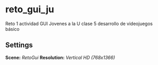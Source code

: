 # reto_gui_ju
Reto 1 actividad GUI Jovenes a la U clase 5 desarrollo de videojuegos básico 

## Settings
**Scene:** *RetoGui*
**Resolution:** *Vertical HD (768x1366)*